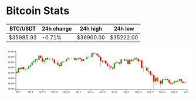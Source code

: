 # Bitcoin Stats

BTC/USDT|24h change|24h high|24h low|
|---|---|---|---|
|$35985.93|-0.71%|$36900.00|$35222.00|

<img src="./chart.svg">
